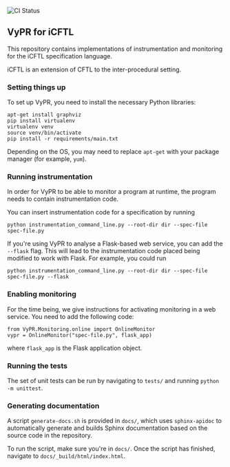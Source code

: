 ![CI Status](https://gitlab.uni.lu/jdawes/VyPR-iCFTL/badges/master/pipeline.svg)

## VyPR for iCFTL

This repository contains implementations of instrumentation and monitoring for the iCFTL specification language.

iCFTL is an extension of CFTL to the inter-procedural setting.

### Setting things up

To set up VyPR, you need to install the necessary Python libraries:
```
apt-get install graphviz
pip install virtualenv
virtualenv venv
source venv/bin/activate
pip install -r requirements/main.txt
```
Depending on the OS, you may need to replace `apt-get` with your package manager (for example, `yum`).

### Running instrumentation

In order for VyPR to be able to monitor a program at runtime, the program needs to contain instrumentation code.

You can insert instrumentation code for a specification by running
```
python instrumentation_command_line.py --root-dir dir --spec-file spec-file.py
```
If you're using VyPR to analyse a Flask-based web service, you can add the `--flask` flag.  This will lead to the instrumentation code placed being modified to work with Flask.  For example, you could run
```
python instrumentation_command_line.py --root-dir dir --spec-file spec-file.py --flask
```

### Enabling monitoring

For the time being, we give instructions for activating monitoring in a web service.  You need to add the following code:
```
from VyPR.Monitoring.online import OnlineMonitor
vypr = OnlineMonitor("spec-file.py", flask_app)
```
where `flask_app` is the Flask application object.

### Running the tests

The set of unit tests can be run by navigating to `tests/` and running `python -m unittest`.

### Generating documentation

A script `generate-docs.sh` is provided in `docs/`, which uses `sphinx-apidoc` to automatically generate and builds Sphinx documentation based on the source code in the repository.

To run the script, make sure you're in `docs/`.  Once the script has finished, navigate to `docs/_build/html/index.html`.